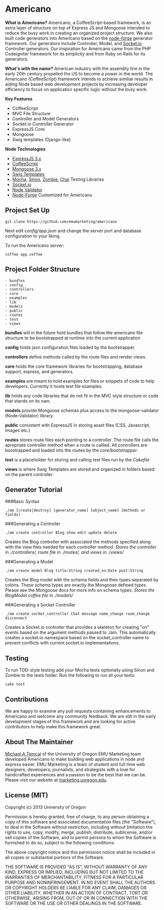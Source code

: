 # Americano

**What is Americano?** Americano, a CoffeeScript-based framework, is an extra layer of structure on top of Express JS and Mongoose intended to reduce the busy work in creating an organized project structure. We also built code generators into Americano based on the [node-forge](https://github.com/rjz/node-forge) generator framework. Our generators include Controller, Model, and [Socket.io](http://socket.io/) Controller generators. Our inspiration for Americano came from the PHP Codeigniter framework for its simplicity and from Ruby on Rails for its generators. 

**What's with the name?** American industry with the assembly line in the early 20th century propelled the US to become a power in the world. The Americano (CoffeeScript) framework intends to achieve similiar results in aiding Node based web development projects by increasing developer efficiency to focus on application specific logic without the busy work.

**Key Features**

* CoffeeScript
* MVC File Structure
* Controller and Model Generators
* Socket.io Controller Generator
* ExpressJS Core
* Mongoose
* Swig templates (Django-like)

**Node Technologies**

* [ExpressJS 3.x](http://expressjs.com)
* [CoffeeScript](http://coffeescript.org/)
* [Mongoose 3.x](http://mongoosejs.com/docs)
* [Swig Templates](http://paularmstrong.github.com/swig/)
* [Mocha](http://mochajs.org/), [Sinon](http://sinonjs.org/), [Zombie](http://zombie.labnotes.org/), [Chai](http://chaijs.com/) Testing Libraries
* [Socket.io](http://socket.io)
* [Node Validator](https://github.com/chriso/node-validator)
* [Node-Forge](https://github.com/rjz/node-forge) Customized for Americano
	
## Project Set Up

	git clone https://github.com/emumarketing/americano

Next edit *config/app.json* and change the server port and database configuration to your liking. 

To run the Americano server:

	coffee app.coffee


## Project Folder Structure

	- bundles
	- config
	- controllers
	- core
	- examples
	- lib
	- models
	- public
	- routes
	- test
	- views

**bundles** will in the future hold bundles that follow the americano file structure to be bootstrapped at runtime into the current application

**config** holds json configuration files loaded by the bootstrapper.

**controllers** define methods called by the route files and render views.

**core** holds the core framework libraries for bootstrapping, database support, express, and generators. 

**examples** are meant to hold examples for files or snippets of code to help developers. Currently it hosts test file examples.

**lib** holds any code libraries that do not fit in the MVC style structure or code that stands on its own. 

**models** provide Mongoose schemas plus access to the mongoose-validator (Node-Validator) library. 

**public** consistent with ExpressJS in storing asset files (CSS, Javascript, Images etc.)

**routes** stores route files each pointing to a controller. The route file calls the apropriate controller method when a route is callled. All controllers are boostrapped and loaded into the routes by the _core/bootstrapper_.

**test** is a placeholder for storing and calling test files run by the *Cakefile*

**views** is where Swig Templates are stored and organized in folders based on the parent controller. 

## Generator Tutorial

###Basic Syntax

	./am [create|destroy] [generator_name] [object_name] [methods or fields]

###Generating a Controller

	./am create controller Blog show edit update delete
	
Creates the Blog controller with associated the methods specified along with the view files needed for each controller method. *Stores the controller in ./controllers/, route file in ./routes/, and views in ./views/*
		
###Generating a Model

	./am create model Blog title:String created_on:Date post:String
	
Creates the Blog model with the schema fields and their types separated by colons. These schema types are exactly the Mongoose defined types. Please see the Mongoose docs for more info on schema types. *Stores the BlogModel.coffee file in ./models/*
	
###Generating a Socket Controller

	./am create socket_controller Chat message name_change room_change disconnect 

Creates a Socket.io controller that provides a skeleton for creating "on" events based on the argument methods passed to ./am. This automatically creates a socket.io namespace based on the socket_controller name to prevent conflicts with current socket.io implementations. 
		
## Testing

To run TDD-style testing add your Mocha tests optionally using Sinon and Zombie to the tests folder. Run the following to run all your tests:

	cake test
	
	
## Contributions

We are happy to examine any pull requests containing enhancements to Americano and welcome any community feedback. We are still in the early development stages of this framework and are looking for active contributors to help make this framework great.
	
## About The Maintainer

[Michael A Tomcal](https://github.com/mtomcal) of the University of Oregon EMU Marketing team developed Americano to make building web applications in node and express easier. EMU Marketing is a team of student and full time web designers, developers, journalists, and strategists with a love for handcrafted experiences and a passion to be the best that we can be. Please visit our website at [marketing.uoregon.edu](http://marketing.uoregon.edu).

## License (MIT)

Copyright (c) 2013 University of Oregon

Permission is hereby granted, free of charge, to any person obtaining a copy of this software and associated documentation files (the "Software"), to deal in the Software without restriction, including without limitation the rights to use, copy, modify, merge, publish, distribute, sublicense, and/or sell copies of the Software, and to permit persons to whom the Software is furnished to do so, subject to the following conditions:

The above copyright notice and this permission notice shall be included in all copies or substantial portions of the Software.

THE SOFTWARE IS PROVIDED "AS IS", WITHOUT WARRANTY OF ANY KIND, EXPRESS OR IMPLIED, INCLUDING BUT NOT LIMITED TO THE WARRANTIES OF MERCHANTABILITY, FITNESS FOR A PARTICULAR PURPOSE AND NONINFRINGEMENT. IN NO EVENT SHALL THE AUTHORS OR COPYRIGHT HOLDERS BE LIABLE FOR ANY CLAIM, DAMAGES OR OTHER LIABILITY, WHETHER IN AN ACTION OF CONTRACT, TORT OR OTHERWISE, ARISING FROM, OUT OF OR IN CONNECTION WITH THE SOFTWARE OR THE USE OR OTHER DEALINGS IN THE SOFTWARE.




